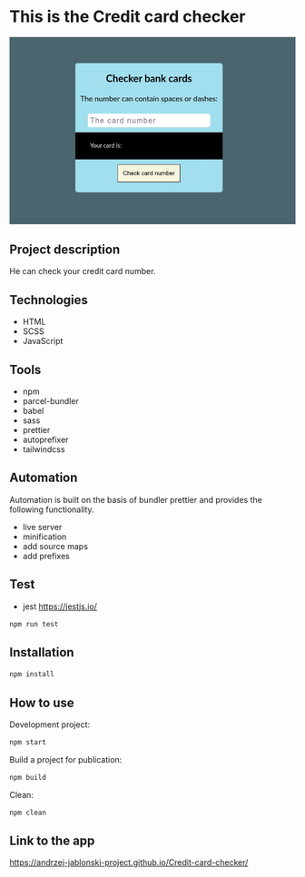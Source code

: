 # This is the Credit card checker

![screenshot project](cover.jpg)

## Project description

He can check your credit card number.

## Technologies

-   HTML
-   SCSS
-   JavaScript

## Tools

-   npm
-   parcel-bundler
-   babel
-   sass
-   prettier
-   autoprefixer
-   tailwindcss

## Automation

Automation is built on the basis of bundler prettier and provides the following functionality.

-   live server
-   minification
-   add source maps
-   add prefixes

## Test

-   jest https://jestjs.io/

```bash
npm run test
```

## Installation

```bash
npm install
```

## How to use

Development project:

```bash
npm start
```

Build a project for publication:

```bash
npm build
```

Clean:

```bash
npm clean
```

## Link to the app

https://andrzej-jablonski-project.github.io/Credit-card-checker/
